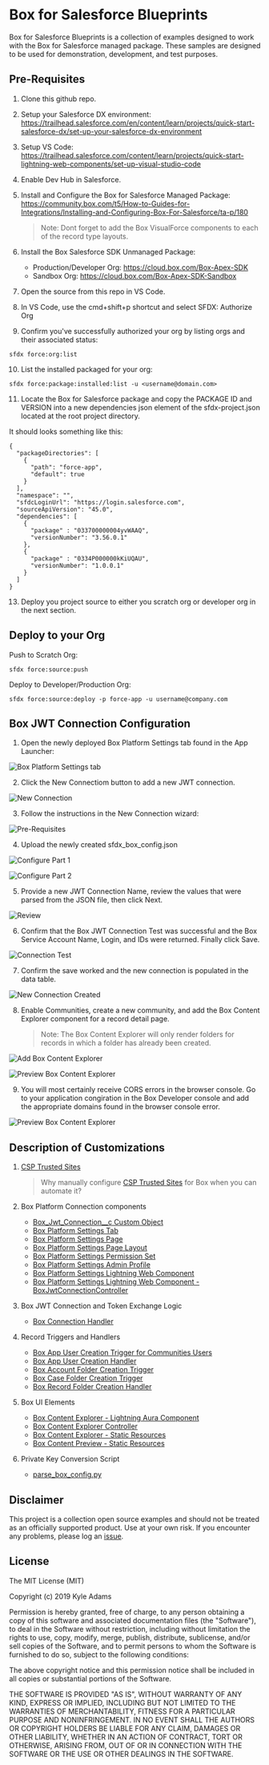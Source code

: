 # Box for Salesforce Blueprints
Box for Salesforce Blueprints is a collection of examples designed to work with the Box for Salesforce managed package. These samples are designed to be used for demonstration, development, and test purposes.

## Pre-Requisites

1. Clone this github repo.
2. Setup your Salesforce DX environment: https://trailhead.salesforce.com/en/content/learn/projects/quick-start-salesforce-dx/set-up-your-salesforce-dx-environment
3. Setup VS Code: https://trailhead.salesforce.com/content/learn/projects/quick-start-lightning-web-components/set-up-visual-studio-code
4. Enable Dev Hub in Salesforce.
5. Install and Configure the Box for Salesforce Managed Package: https://community.box.com/t5/How-to-Guides-for-Integrations/Installing-and-Configuring-Box-For-Salesforce/ta-p/180
    > Note: Dont forget to add the Box VisualForce components to each of the record type layouts.

6. Install the Box Salesforce SDK Unmanaged Package:
    
    * Production/Developer Org: https://cloud.box.com/Box-Apex-SDK
    * Sandbox Org: https://cloud.box.com/Box-Apex-SDK-Sandbox

7. Open the source from this repo in VS Code.
8. In VS Code, use the cmd+shift+p shortcut and select SFDX: Authorize Org
9. Confirm you've successfully authorized your org by listing orgs and their associated status:
```
sfdx force:org:list
```
10. List the installed packaged for your org:
```
sfdx force:package:installed:list -u <username@domain.com>
```
11. Locate the Box for Salesforce package and copy the PACKAGE ID and VERSION into a new dependencies json element of the sfdx-project.json located at the root project directory.

It should looks something like this:
```
{
  "packageDirectories": [
    {
      "path": "force-app",
      "default": true
    }
  ],
  "namespace": "",
  "sfdcLoginUrl": "https://login.salesforce.com",
  "sourceApiVersion": "45.0",
  "dependencies": [
    { 
      "package" : "033700000004yvWAAQ",
      "versionNumber": "3.56.0.1"
    },
    { 
      "package" : "0334P000000kKiUQAU",
      "versionNumber": "1.0.0.1"
    }
  ]
}
```
13. Deploy you project source to either you scratch org or developer org in the next section.

## Deploy to your Org
Push to Scratch Org:
```
sfdx force:source:push
```


Deploy to Developer/Production Org:
```
sfdx force:source:deploy -p force-app -u username@company.com
```

## Box JWT Connection Configuration
1. Open the newly deployed Box Platform Settings tab found in the App Launcher:

![Box Platform Settings tab](/images/1-add-tab.png)

2. Click the New Connectiom button to add a new JWT connection.

![New Connection](/images/2-new-connection.png)

3. Follow the instructions in the New Connection wizard:

![Pre-Requisites](/images/3-prereqs.png)

4. Upload the newly created sfdx_box_config.json

![Configure Part 1](/images/4a-configure.png)

![Configure Part 2](/images/4b-configure.png)

5. Provide a new JWT Connection Name, review the values that were parsed from the JSON file, then click Next.

![Review](/images/5-review.png)

6. Confirm that the Box JWT Connection Test was successful and the Box Service Account Name, Login, and IDs were returned. Finally click Save.

![Connection Test](/images/6-service-account-connection-test.png)

7. Confirm the save worked and the new connection is populated in the data table.

![New Connection Created](/images/7-connection-created.png)

8. Enable Communities, create a new community, and add the Box Content Explorer component for a record detail page.
    > Note: The Box Content Explorer will only render folders for records in which a folder has already been created.

![Add Box Content Explorer](/images/8-app-builder-add.png)

![Preview Box Content Explorer](/images/9-app-builder-preview.png)

9. You will most certainly receive CORS errors in the browser console. Go to your application congiration in the Box Developer console and add the appropriate domains found in the browser console error.

![Preview Box Content Explorer](/images/10-box-cors-configuration.png)

## Description of Customizations
1. [CSP Trusted Sites](/force-app/main/default/cspTrustedSites)

    > Why manually configure [CSP Trusted Sites](https://help.salesforce.com/articleView?id=csp_trusted_sites.htm) for Box when you can automate it?

2. Box Platform Connection components
    
    * [Box_Jwt_Connection__c Custom Object](/force-app/main/default/objects/Box_Jwt_Connection__c)
    * [Box Platform Settings Tab](/force-app/main/default/tabs/BoxPlatformTab.tab-meta.xml)
    * [Box Platform Settings Page](/force-app/main/default/flexipage/BoxPlatformPage.flexipage-meta.xml)
    * [Box Platform Settings Page Layout](/force-app/main/default/layouts/Box_Jwt_Connection__c-Layout.layout-meta.xml)
    * [Box Platform Settings Permission Set](/force-app/main/default/permissionsets/BoxPlatform.permissionset-meta.xml)
    * [Box Platform Settings Admin Profile](/force-app/main/default/profiles/Admin.profile-meta.xml)
    * [Box Platform Settings Lightning Web Component](/force-app/main/default/lwc/boxPlatformSettings)
    * [Box Platform Settings Lightning Web Component - BoxJwtConnectionController](/force-app/main/default/classes/BoxJwtConnectionController.cls)
    
3. Box JWT Connection and Token Exchange Logic
    * [Box Connection Handler](/force-app/main/default/classes/BoxConnection.cls)

4. Record Triggers and Handlers
    * [Box App User Creation Trigger for Communities Users](/force-app/main/default/triggers/AppUserCreation.trigger)
    * [Box App User Creation Handler](/force-app/main/default/classes/BoxAppUserHandler.cls)
    * [Box Account Folder Creation Trigger](/force-app/main/default/triggers/AccountFolderCreation.trigger)
    * [Box Case Folder Creation Trigger](/force-app/main/default/triggers/CaseFolderCreation.trigger)
    * [Box Record Folder Creation Handler](/force-app/main/default/classes/BoxRecordFolderHandler.cls)

5. Box UI Elements
    * [Box Content Explorer - Lightning Aura Component](/force-app/main/default/aura/BoxContentExplorer)
    * [Box Content Explorer Controller](/force-app/main/default/classes/BoxContentExplorerController.cls)
    * [Box Content Explorer - Static Resources](/force-app/main/default/staticresources/explorer)
    * [Box Content Preview - Static Resources](/force-app/main/default/staticresources/preview)

6. Private Key Conversion Script
    * [parse_box_config.py](/scripts/parse_box_config.py)

## Disclaimer
This project is a collection open source examples and should not be treated as an officially supported product. Use at your own risk. If you encounter any problems, please log an [issue](https://github.com/kylefernandadams/box-for-salesforce-blueprints/issues).

## License
 
The MIT License (MIT)

Copyright (c) 2019 Kyle Adams

Permission is hereby granted, free of charge, to any person obtaining a copy of this software and associated documentation files (the "Software"), to deal in the Software without restriction, including without limitation the rights to use, copy, modify, merge, publish, distribute, sublicense, and/or sell copies of the Software, and to permit persons to whom the Software is furnished to do so, subject to the following conditions:

The above copyright notice and this permission notice shall be included in all copies or substantial portions of the Software.

THE SOFTWARE IS PROVIDED "AS IS", WITHOUT WARRANTY OF ANY KIND, EXPRESS OR IMPLIED, INCLUDING BUT NOT LIMITED TO THE WARRANTIES OF MERCHANTABILITY, FITNESS FOR A PARTICULAR PURPOSE AND NONINFRINGEMENT. IN NO EVENT SHALL THE AUTHORS OR COPYRIGHT HOLDERS BE LIABLE FOR ANY CLAIM, DAMAGES OR OTHER LIABILITY, WHETHER IN AN ACTION OF CONTRACT, TORT OR OTHERWISE, ARISING FROM, OUT OF OR IN CONNECTION WITH THE SOFTWARE OR THE USE OR OTHER DEALINGS IN THE SOFTWARE.